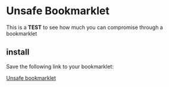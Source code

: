 # Unsafe Bookmarklet

This is a **TEST** to see how much you can compromise through a bookmarklet

## install

Save the following link to your bookmarklet:

<a href="https://wilcofiers.github.io/unsafe-bookmarklet/install.html">Unsafe bookmarklet</a>